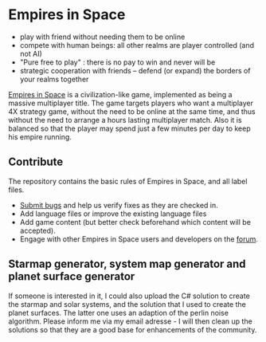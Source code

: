 # Empires in Space

* play with friend without needing them to be online
* compete with human beings: all other realms are player controlled (and not AI)
* "Pure free to play" : there is no pay to win and never will be
* strategic cooperation with friends – defend (or expand) the borders of your realms together

[Empires in Space](http://empiresinspace.com/) is a civilization-like game, implemented as being a massive multiplayer title.
The game targets players who want a multiplayer 4X strategy game, without the need to be online at the same time, and thus without the need to arrange a hours lasting multiplayer match. Also it is balanced so that the player may spend just a few minutes per day to keep his empire running. 


## Contribute

The repository contains the basic rules of Empires in Space, and all label files.
* [Submit bugs](https://github.com/Skratti/EmpiresInSpace/issues) and help us verify fixes as they are checked in.
* Add language files or improve the existing language files
* Add game content (but better check beforehand which content will be accepted).
* Engage with other Empires in Space users and developers on the [forum](http://www.empiresinspaceforum.de/). 

## Starmap generator, system map generator and planet surface generator

If someone is interested in it, I could also upload the C# solution to create the starmap and solar systems, and the solution that I used to create the planet surfaces. The latter one uses an adaption of the perlin noise algorithm. Please inform me via my email adresse - I will then clean up the solutions so that they are a good base for enhancements of the community.
